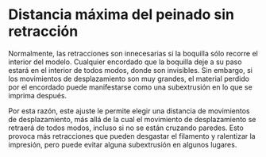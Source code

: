 Distancia máxima del peinado sin retracción
====
Normalmente, las retracciones son innecesarias si la boquilla sólo recorre el interior del modelo. Cualquier encordado que la boquilla deje a su paso estará en el interior de todos modos, donde son invisibles. Sin embargo, si los movimientos de desplazamiento son muy grandes, el material perdido por el encordado puede manifestarse como una subextrusión en lo que se imprima después.

Por esta razón, este ajuste le permite elegir una distancia de movimientos de desplazamiento, más allá de la cual el movimiento de desplazamiento se retraerá de todos modos, incluso si no se están cruzando paredes. Esto provoca más retracciones que pueden desgastar el filamento y ralentizar la impresión, pero puede evitar alguna subextrusión en algunos lugares.